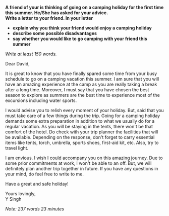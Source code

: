 **A friend of your is thinking of going on a camping holiday for the first time this summer. He/She has asked for your advice.**  
**Write a letter to your friend. In your letter**  
- **explain why you think your friend would enjoy a camping holiday**
- **describe some possible disadvantages**
- **say whether you would like to go camping with your friend this summer**  

*Write at least 150 words.*   

Dear David,

It is great to know that you have finally spared some time from your busy schedule to go on a camping vacation this summer. I am sure that you will have an amazing experience at the camp as you are really taking a break after a long time. Moreover, I must say that you have chosen the best season to explore as summers are the best time to experience most of the excursions including water sports.

I would advise you to relish every moment of your holiday. But, said that you must take care of a few things during the trip. Going for a camping holiday demands some extra preparation in addition to what we usually do for a regular vacation. As you will be staying in the tents, there won't be that comfort of the hotel. Do check with your trip planner the facilities that will be available. Depending on the response, don't forget to carry essential items like tents, torch, umbrella, sports shoes, first-aid kit, etc. Also, try to travel light.

I am envious. I wish I could accompany you on this amazing journey. Due to some prior commitments at work, I won't be able to an off. But, we will definitely plan another trip together in future. If you have any questions in your mind, do feel free to write to me.

Have a great and safe holiday!

Yours lovingly,   
Y Singh  


*Note: 237 words 23 minutes*
